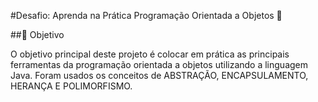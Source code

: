 #Desafio: Aprenda na Prática Programação Orientada a Objetos 🚀

##🎯 Objetivo 

O objetivo principal deste projeto é colocar em prática as principais ferramentas da programação orientada a objetos utilizando a linguagem Java. Foram usados os conceitos de ABSTRAÇÃO, ENCAPSULAMENTO, HERANÇA E POLIMORFISMO.